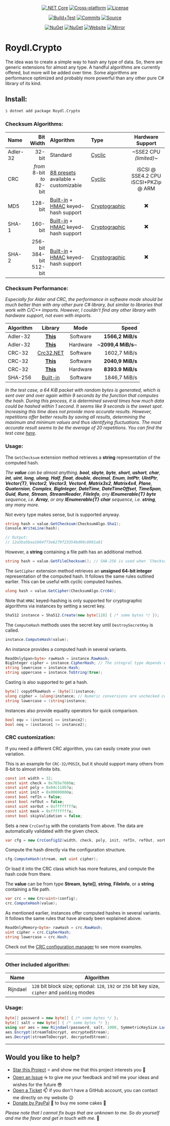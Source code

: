 <p align="center">
<a href="https://dotnet.microsoft.com/download/dotnet/5.0" rel="nofollow"><img src="https://img.shields.io/badge/Core%20v6%20LTS-or%20higher-lightgrey?style=for-the-badge&logo=dotnet&logoColor=white" title=".NET6 LTS or higher" alt=".NET Core"></a>
<a href="https://github.com/Roydl/Crypto/actions"><img src="https://img.shields.io/badge/cross%E2%80%93platform-%e2%9c%94-blue?style=for-the-badge&logo=linux&logoColor=silver" title="Automatically tested with Windows 10 &amp; Ubuntu 20.04 LTS" alt="Cross-platform"></a>
<a href="https://github.com/Roydl/Crypto/blob/master/LICENSE.txt"><img src="https://img.shields.io/github/license/Roydl/Crypto?style=for-the-badge" title="Read the license terms" alt="License"></a>
</p>
<p align="center">
<a href="https://github.com/Roydl/Crypto/actions/workflows/dotnet.yml"><img src="https://img.shields.io/github/actions/workflow/status/Roydl/Crypto/dotnet.yml?label=build%2Btest&logo=github&logoColor=silver&style=for-the-badge" title="Check the last workflow results" alt="Build+Test"></a>
<a href="https://github.com/Roydl/Crypto/commits/master"><img src="https://img.shields.io/github/last-commit/Roydl/Crypto?style=for-the-badge&logo=github&logoColor=silver" title="Check the last commits" alt="Commits"></a>
<a href="https://github.com/Roydl/Crypto/archive/refs/heads/master.zip"><img src="https://img.shields.io/badge/download-source-important?style=for-the-badge&logo=github&logoColor=silver" title="Start downloading the &apos;master.zip&apos; file" alt="Source"></a>
</p>
<p align="center">
<a href="https://www.nuget.org/packages/Roydl.Crypto"><img src="https://img.shields.io/nuget/v/Roydl.Crypto?style=for-the-badge&logo=nuget&logoColor=silver&label=nuget" title="Check out the NuGet package page" alt="NuGet"></a>
<a href="https://www.nuget.org/packages/Roydl.Crypto"><img src="https://img.shields.io/nuget/dt/Roydl.Crypto?logo=nuget&logoColor=silver&style=for-the-badge" title="Check out the NuGet package page" alt="NuGet"></a>
<a href="https://www.si13n7.com"><img src="https://img.shields.io/website/https/www.si13n7.com?style=for-the-badge&down_color=critical&down_message=down&up_color=success&up_message=up&logo=data%3Aimage%2Fpng%3Bbase64%2CiVBORw0KGgoAAAANSUhEUgAAAA4AAAAOCAYAAAAfSC3RAAAAAXNSR0IArs4c6QAAAARnQU1BAACxjwv8YQUAAAAJcEhZcwAADsMAAA7DAcdvqGQAAAEwSURBVDhPxZJNSgNBEIXnCp5AcCO4CmaTRRaKBhdCFkGCCKLgz2Y2RiQgCiqZzmi3CG4COj0X8ApewSt4Ba%2FQ9leZGpyVG8GComtq3qv3qmeS%2Fw9nikHMd5sVn3bqLx7zom1NcW8z%2F6G9CjoPm722rPEv45EJ21vD0O30AvX12IWDvTRsrPXrnjPlUYO0u3McVpZXhch5cnguZ7vVDWfpjRAZgPqc%2BIMEgKQe9Pfr0xn%2FBqZJjAUNQKilp5cC1gHYYz8Usc3OQsTz9HZWK5BMJwFDwrbWbuIXhfhg%2FDpWuE2mK5lEgQtiz4baU14u3V09i5peiipy6qVAxFWtZiflJiq8AAiIZx1CnxpStGmEpEHDZf4r2pUd%2BMjYxomoxJofo4L%2FHqyR57OF6vEvIkm%2BAYRc%2BWd4P97CAAAAAElFTkSuQmCC" title="Visit the developer&apos;s website" alt="Website"></a>
<a href="https://www.si13n7.de"><img src="https://img.shields.io/website/https/www.si13n7.de?style=for-the-badge&down_color=critical&down_message=down&label=mirror&up_color=success&up_message=up&logo=data%3Aimage%2Fpng%3Bbase64%2CiVBORw0KGgoAAAANSUhEUgAAAA4AAAAOCAYAAAAfSC3RAAAAAXNSR0IArs4c6QAAAARnQU1BAACxjwv8YQUAAAAJcEhZcwAADsMAAA7DAcdvqGQAAAEwSURBVDhPxZJNSgNBEIXnCp5AcCO4CmaTRRaKBhdCFkGCCKLgz2Y2RiQgCiqZzmi3CG4COj0X8ApewSt4Ba%2FQ9leZGpyVG8GComtq3qv3qmeS%2Fw9nikHMd5sVn3bqLx7zom1NcW8z%2F6G9CjoPm722rPEv45EJ21vD0O30AvX12IWDvTRsrPXrnjPlUYO0u3McVpZXhch5cnguZ7vVDWfpjRAZgPqc%2BIMEgKQe9Pfr0xn%2FBqZJjAUNQKilp5cC1gHYYz8Usc3OQsTz9HZWK5BMJwFDwrbWbuIXhfhg%2FDpWuE2mK5lEgQtiz4baU14u3V09i5peiipy6qVAxFWtZiflJiq8AAiIZx1CnxpStGmEpEHDZf4r2pUd%2BMjYxomoxJofo4L%2FHqyR57OF6vEvIkm%2BAYRc%2BWd4P97CAAAAAElFTkSuQmCC" title="Visit the developer&apos;s mirror website" alt="Mirror"></a>
</p>

# Roydl.Crypto

The idea was to create a simple way to hash any type of data. So, there are generic extensions for almost any type. A handful algorithms are currently offered, but more will be added over time. Some algorithms are performance optimized and probably more powerful than any other pure C# library of its kind.

## Install:
```julia
$ dotnet add package Roydl.Crypto
```

### Checksum Algorithms:

| Name | Bit Width | Algorithm | Type | Hardware Support |
| :---- | ----: | :---- | :---- | :----: |
| Adler-32 | 32-bit | Standard | [Cyclic](https://en.wikipedia.org/wiki/Cyclic_code) | ~SSE2 CPU _(limited)_~ |
| CRC | _from_ 8-bit<br>_to_ 82-bit | [88 presets](https://github.com/Roydl/Crypto/wiki/1.-Checksum-Algorithms) available + customizable | [Cyclic](https://en.wikipedia.org/wiki/Cyclic_code) | iSCSI @ SSE4.2 CPU <br> iSCSI+PKZip @ ARM |
| MD5 | 128-bit | [Built-in](https://docs.microsoft.com/en-us/dotnet/api/system.security.cryptography.md5?view=net-5.0) + [HMAC](https://docs.microsoft.com/en-us/dotnet/api/system.security.cryptography.hmacmd5?view=net-5.0) keyed-hash support | [Cryptographic](https://en.wikipedia.org/wiki/Cryptographic_hash_function) | :heavy_multiplication_x: |
| SHA-1 | 160-bit | [Built-in](https://docs.microsoft.com/en-us/dotnet/api/system.security.cryptography.sha1?view=net-5.0) + [HMAC](https://docs.microsoft.com/en-us/dotnet/api/system.security.cryptography.hmacsha1?view=net-5.0) keyed-hash support | [Cryptographic](https://en.wikipedia.org/wiki/Cryptographic_hash_function) | :heavy_multiplication_x: |
| SHA-2 | 256-bit<br>384-bit<br>512-bit | [Built-in](https://docs.microsoft.com/en-us/dotnet/api/system.security.cryptography.sha256?view=net-5.0) + [HMAC](https://docs.microsoft.com/en-us/dotnet/api/system.security.cryptography.hmacsha256?view=net-5.0) keyed-hash support | [Cryptographic](https://en.wikipedia.org/wiki/Cryptographic_hash_function) | :heavy_multiplication_x: |

### Checksum Performance:

_Especially for Alder and CRC, the performance in software mode should be much better than with any other pure C# library, but similar to libraries that work with C/C++ imports. However, I couldn't find any other library with hardware support, not even with imports._

| Algorithm | Library | Mode | Speed |
| :---- | :----: | :----: | ----: |
| Adler-32 | [**This**](https://github.com/Roydl/Crypto/blob/master/src/Checksum/Adler32.cs#L56) | Software | **1566,2 MiB/s** |
| Adler-32 | [**This**](https://github.com/Roydl/Crypto/commit/5294549d135c1799ec9242bdce39a4767f50a555) | Hardware | ~**2099,4 MiB/s**~ |
| CRC-32 | [Crc32.NET](https://github.com/force-net/Crc32.NET) | Software | 1602,7 MiB/s |
| CRC-32 | [**This**](https://github.com/Roydl/Crypto/blob/master/src/Checksum/CrcConfig32.cs#L175) | Software | **2040,9 MiB/s** |
| CRC-32 | [**This**](https://github.com/Roydl/Crypto/blob/master/src/Checksum/CrcConfig32.cs#L157) | Hardware | **8393.9 MiB/s** |
| SHA-256 | [Built-in](https://docs.microsoft.com/en-us/dotnet/api/system.security.cryptography.incrementalhash?view=net-5.0) | Software | 1846,7 MiB/s |

_In the test case, a 64 KiB packet with random bytes is generated, which is sent over and over again within 9 seconds by the function that computes the hash. During this process, it is determined several times how much data could be hashed within 1 second. It seems like 9 seconds is the sweet spot. Increasing this time does not provide more accurate results. However, repetitions offer better results by saving all results, determining the maximum and minimum values and thus identifying fluctuations. The most accurate result seems to be the average of 20 repetitions. You can find the test case [here](https://github.com/Roydl/Crypto/blob/master/test/BenchmarkTests/ChecksumPerformanceTests.cs#L63)._

### Usage:

The `GetChecksum` extension method retrieves a **string** representation of the computed hash.

_The **value** can be almost anything. **bool**, **sbyte**, **byte**, **short**, **ushort**, **char**, **int**, **uint**, **long**, **ulong**, **Half**, **float**, **double**, **decimal**, **Enum**, **IntPtr**, **UIntPtr**, **Vector{T}**, **Vector2**, **Vector3**, **Vector4**, **Matrix3x2**, **Matrix4x4**, **Plane**, **Quaternion**, **Complex**, **BigInteger**, **DateTime**, **DateTimeOffset**, **TimeSpan**, **Guid**, **Rune**, **Stream**, **StreamReader**, **FileInfo**, any **IEnumerable{T}** **byte** sequence, i.e. **Array**, or any **IEnumerable{T}** **char** sequence, i.e. **string**, any many more._

Not every type makes sense, but is supported anyway.

```cs
string hash = value.GetChecksum(ChecksumAlgo.Sha1);
Console.WriteLine(hash);

// Output:
// 12a5ba5baa1664f73e6279f23354bd90c8981a81
```

However, a **string** containing a file path has an additional method.

```cs
string hash = value.GetFileChecksum(); // SHA-256 is used when `ChecksumAlgo` is undefined
```

The `GetCipher` extension method retrieves an **unsigned 64-bit integer** representation of the computed hash. It follows the same rules outlined earlier. This can be useful with cyclic computed hashes.
```cs
ulong hash = value.GetCipher(ChecksumAlgo.Crc64);
```

Note that `HMAC` keyed-hashing is only supported for cryptographic algorithms via instances by setting a secret key.

```cs
Sha512 instance = Sha512.Create(new byte[128] { /* some bytes */ });
```

The `ComputeHash` methods uses the secret key until `DestroySecretKey` is called.

```cs
instance.ComputeHash(value);
```

An instance provides a computed hash in several variants.

```cs
ReadOnlySpan<byte> rawHash = instance.RawHash;
BigInteger cipher = instance.CipherHash; // The integral type depends on the bit length, e.g. CRC-32 is `UInt32`
string lowercase = instance.Hash;
string uppercase = instance.ToString(true);
```

Casting is also supported to get a hash.

```cs
byte[] copyOfRawHash = (byte[])instance;
ulong cipher = (ulong)instance; // Numeric conversions are unchecked conversions of the `instance.CipherHash` field
string lowercase = (string)instance;
```

Instances also provide equality operators for quick comparison.

```cs
bool equ = (instance1 == instance2);
bool neq = (instance1 != instance2);
```

### CRC customization:

If you need a different CRC algorithm, you can easily create your own variation.

This is an example for `CRC-32/POSIX`, but it should support many others from 8-bit to almost infinite bits.

```cs
const int width = 32;
const uint check = 0x765e7680u;
const uint poly = 0x04c11db7u;
const uint init = 0x00000000u;
const bool refIn = false;
const bool refOut = false;
const uint xorOut = 0xffffffffu;
const uint mask = 0xffffffffu;
const bool skipValidation = false;
```

Sets a new `CrcConfig` with the constants from above. The data are automatically validated with the given check.

```cs
var cfg = new CrcConfig32(width, check, poly, init, refIn, refOut, xorOut, mask, skipValidation);
```

Compute the hash directly via the configuration structure.

```cs
cfg.ComputeHash(stream, out uint cipher);
```

Or load it into the CRC class which has more features, and compute the hash code from there.

The **value** can be from type **Stream**, **byte[]**, **string**, **FileInfo**, or a **string** containing a file path.

```cs
var crc = new Crc<uint>(config);
crc.ComputeHash(value);
```

As mentioned earlier, instances offer computed hashes in several variants. It follows the same rules that have already been explained above.

```cs
ReadOnlyMemory<byte> rawHash = crc.RawHash;
uint cipher = crc.CipherHash;
string lowercase = crc.Hash;
```

Check out the [CRC configuration manager](https://github.com/Roydl/Crypto/blob/master/src/Checksum/CrcConfigManager.cs#L108) to see more examples.

---


### Other included algorithm:

| Name | Algorithm |
| ---- | ---- |
| Rijndael | `128` bit block size; optional: `128`, `192` or `256` bit key size, `cipher` and `padding` modes |


### Usage:
```cs
byte[] password = new byte[] { /* some bytes */ };
byte[] salt = new byte[] { /* some bytes */ };
using var aes = new Rijndael(password, salt, 1000, SymmetricKeySize.Large);
aes.Encrypt(streamToEncrypt, encryptedStream);
aes.Decrypt(streamToDecrypt, decryptedStream);
```

---


## Would you like to help?

- [Star this Project](https://github.com/Roydl/Crypto/stargazers) :star: and show me that this project interests you :hugs:
- [Open an Issue](https://github.com/Roydl/Crypto/issues/new) :coffee: to give me your feedback and tell me your ideas and wishes for the future :sunglasses:
- [Open a Ticket](https://www.si13n7.com/?page=contact) :mailbox: if you don't have a GitHub account, you can contact me directly on my website :wink:
- [Donate by PayPal](https://paypal.me/si13n7/) :money_with_wings: to buy me some cakes :cake:

_Please note that I cannot fix bugs that are unknown to me. So do yourself and me the favor and get in touch with me._ :face_with_head_bandage:
